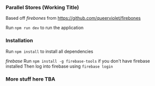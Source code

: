 ### Parallel Stores (Working Title)

Based off *firebones* from https://github.com/queerviolet/firebones

Run `npm run dev` to run the application

### Installation

Run `npm install` to install all dependencies

*firebase*
Run `npm install -g firebase-tools` if you don't have firebase installed
Then log into firebase using `firebase login`

### More stuff here TBA
